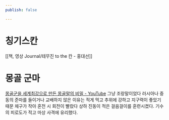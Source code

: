 ```yaml
---
publish: false

---
```

# 칭기스칸
[[책, 영상 Journal/테무진 to the 칸 - 홍대선]]

# 몽골 군마
[몽골군을 세계최강으로 만든 몽골말의 비밀 - YouTube](https://www.youtube.com/watch?v=hz0xct2mPDY)
그냥 조랑말이었다
러시아나 중동의 준마를 들이거나 교배하지 않은 이유는 적게 먹고 추위에 강하고 지구력이 좋았기 때문
체구가 작아 혼전 시 회전이 빨랐다
상하 진동이 적은 걸음걸이를 훈련시켰다. 기수의 피로도가 적고 마상 사격에 유리했다.